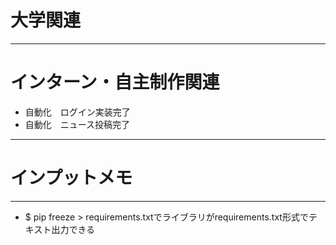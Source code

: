 # 大学関連
* * *
# インターン・自主制作関連
- 自動化　ログイン実装完了
- 自動化　ニュース投稿完了
* * *
# インプットメモ
* * *
- $ pip freeze > requirements.txtでライブラリがrequirements.txt形式でテキスト出力できる
